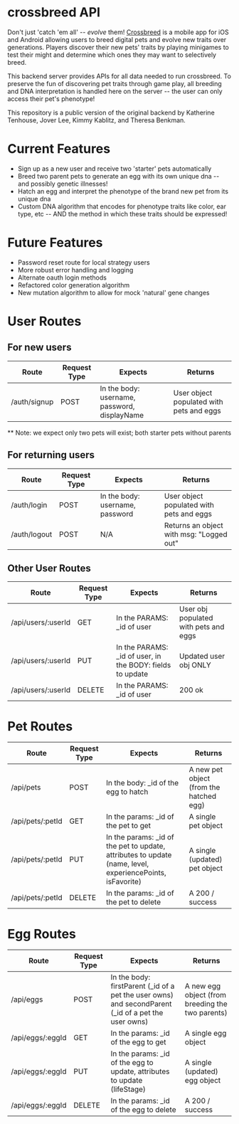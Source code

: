 # crossbreed API
Don't just 'catch 'em all' -- _evolve_ them! [Crossbreed](https://github.com/kimkablitz/crossbreed-frontend) is a mobile app for iOS and Android allowing users to breed digital pets and evolve new traits over generations. Players discover their new pets' traits by playing minigames to test their might and determine which ones they may want to selectively breed.

This backend server provides APIs for all data needed to run crossbreed. To preserve the fun of discovering pet traits through game play, all breeding and DNA interpretation is handled here on the server -- the user can only access their pet's phenotype!  

This repository is a public version of the original backend by Katherine Tenhouse, Jover Lee,  Kimmy Kablitz, and Theresa Benkman.

# Current Features
* Sign up as a new user and receive two 'starter' pets automatically
* Breed two parent pets to generate an egg with its own unique dna -- and possibly genetic illnesses!
* Hatch an egg and interpret the phenotype of the brand new pet from its unique dna
* Custom DNA algorithm that encodes for phenotype traits like color, ear type, etc -- AND the method in which these traits should be expressed!

# Future Features
* Password reset route for local strategy users
* More robust error handling and logging
* Alternate oauth login methods 
* Refactored color generation algorithm
* New mutation algorithm to allow for mock 'natural' gene changes

# User Routes
## For new users 
| Route | Request Type | Expects | Returns |
|-------|--------------|---------|---------|
| /auth/signup | POST | In the body: username, password, displayName | User object populated with pets and eggs |

** Note: we expect only two pets will exist; both starter pets without parents

## For returning users
| Route | Request Type | Expects | Returns |
|-------|--------------|---------|---------|
| /auth/login | POST | In the body: username, password | User object populated with pets and eggs |
| /auth/logout | POST | N/A | Returns an object with msg: "Logged out" |

## Other User Routes
| Route | Request Type | Expects | Returns |
|-------|--------------|---------|---------|
| /api/users/:userId | GET | In the PARAMS: _id of user | User obj populated with pets and eggs | 
| /api/users/:userId | PUT | In the PARAMS: _id of user, in the BODY: fields to update | Updated user obj ONLY |
| /api/users/:userId | DELETE | In the PARAMS: _id of user | 200 ok |

# Pet Routes
| Route | Request Type | Expects | Returns |
|-------|--------------|---------|---------|
| /api/pets | POST | In the body: _id of the egg to hatch | A new pet object (from the hatched egg) |
| /api/pets/:petId | GET | In the params: _id of the pet to get | A single pet object |
| /api/pets/:petId | PUT | In the params: _id of the pet to update, attributes to update (name, level, experiencePoints, isFavorite) | A single (updated) pet object | 
| /api/pets/:petId | DELETE | In the params: _id of the pet to delete | A 200 / success |

# Egg Routes
| Route | Request Type | Expects | Returns |
|-------|--------------|---------|---------| 
| /api/eggs | POST | In the body: firstParent (_id of a pet the user owns) and secondParent (_id of a pet the user owns) | A new egg object (from breeding the two parents) |
| /api/eggs/:eggId | GET | In the params: _id of the egg to get | A single egg object |
| /api/eggs/:eggId | PUT | In the params: _id of the egg to update, attributes to update (lifeStage) | A single (updated) egg object | 
| /api/eggs/:eggId | DELETE | In the params: _id of the egg to delete | A 200 / success |